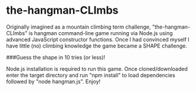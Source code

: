 # the-hangman-CLImbs
Originally imagined as a mountain climbing term challenge, "the-hangman-CLImbs" is hangman command-line game running via Node.js using advanced JavaScript constructor functions. Once I had convinced myself I have little (no) climbing knowledge the game became a SHAPE challenge.

###Guess the shape in 10 tries (or less)!

Node.js installation is required to run this game. Once cloned/downloaded enter the target directory and run "npm install" to load dependencies followed by "node hangman.js". Enjoy!